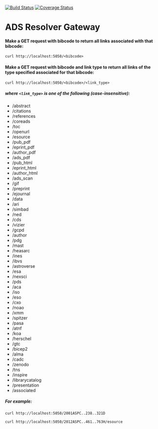 [![Build Status](https://travis-ci.org/adsabs/resolver_gateway.svg?branch=master)](https://travis-ci.org/adsabs/resolver_gateway)
[![Coverage Status](https://coveralls.io/repos/adsabs/resolver_gateway/badge.svg?branch=master)](https://coveralls.io/r/adsabs/resolver_gateway?branch=master)


# ADS Resolver Gateway


#### Make a GET request with bibcode to return all links associated with that bibcode:

`curl http://localhost:5050/<bibcode>`


#### Make a GET request with bibcode and link type to return all links of the type specified associated for that bibcode:

`curl http://localhost:5050/<bibcode>/<link_type>`


##### where `<link_type>` is one of the following (case-insensitive):
* /abstract
* /citations
* /references
* /coreads
* /toc
* /openurl
* /esource
* /pub_pdf
* /eprint_pdf
* /author_pdf
* /ads_pdf
* /pub_html
* /eprint_html
* /author_html
* /ads_scan
* /gif
* /preprint
* /ejournal
* /data
* /ari
* /simbad
* /ned
* /cds
* /vizier
* /gcpd
* /author
* /pdg
* /mast
* /heasarc
* /ines
* /ibvs
* /astroverse
* /esa
* /nexsci
* /pds
* /aca
* /iso
* /eso
* /cxo
* /noao
* /xmm
* /spitzer
* /pasa
* /atnf
* /koa
* /herschel
* /gtc
* /bicep2
* /alma
* /cadc
* /zenodo
* /tns
* /inspire
* /librarycatalog
* /presentation
* /associated


##### For example:

`curl http://localhost:5050/2001ASPC..238..321D`

`curl http://localhost:5050/2012ASPC..461..763H/esource`

